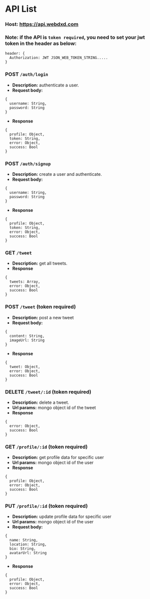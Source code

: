 # API List

### Host: https://api.webdxd.com

### Note: if the API is `token required`, you need to set your jwt token in the header as below:
```
header: {
  Authorization: JWT JSON_WEB_TOKEN_STRING.....
}
```

### POST `/auth/login`
* **Description:** authenticate a user.
* **Request body:**
```
{
  username: String,
  password: String
}
```
* **Response**
```
{
  profile: Object,
  token: String,
  error: Object,
  success: Bool
}
```
### POST `/auth/signup`
* **Description:** create a user and authenticate.
* **Request body:**
```
{
  username: String,
  password: String
}
```
* **Response**
```
{
  profile: Object,
  token: String,
  error: Object,
  success: Bool
}
```

### GET `/tweet`
* **Description:** get all tweets.
* **Response**
```
{
  tweets: Array,
  error: Object,
  success: Bool
}
```

### POST `/tweet` (token required)
* **Description:** post a new tweet
* **Request body:**
```
{
  content: String,
  imageUrl: String
}
```
* **Response**
```
{
  tweet: Object,
  error: Object,
  success: Bool
}
```
### DELETE `/tweet/:id` (token required)
* **Description:** delete a tweet.
* **Url params:** mongo object id of the tweet
* **Response**
```
{
  error: Object,
  success: Bool
}
```

### GET `/profile/:id` (token required)
* **Description:** get profile data for specific user
* **Url params:** mongo object id of the user
* **Response**
```
{
  profile: Object,
  error: Object,
  success: Bool
}
```

### PUT `/profile/:id` (token required)
* **Description:** update profile data for specific user
* **Url params:** mongo object id of the user
* **Request body:**
```
{
  name: String,
  location: String,
  bio: String,
  avatarUrl: String
}
```
* **Response**
```
{
  profile: Object,
  error: Object,
  success: Bool
}
```




